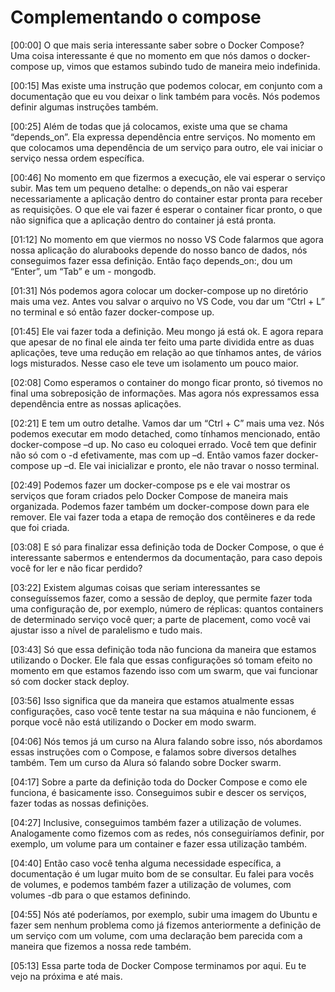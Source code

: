 # **Complementando o compose**

[00:00] O que mais seria interessante saber sobre o Docker Compose? Uma coisa interessante é que no momento em que nós damos o docker-compose up, vimos que estamos subindo tudo de maneira meio indefinida.

[00:15] Mas existe uma instrução que podemos colocar, em conjunto com a documentação que eu vou deixar o link também para vocês. Nós podemos definir algumas instruções também.

[00:25] Além de todas que já colocamos, existe uma que se chama “depends_on”. Ela expressa dependência entre serviços. No momento em que colocamos uma dependência de um serviço para outro, ele vai iniciar o serviço nessa ordem específica.

[00:46] No momento em que fizermos a execução, ele vai esperar o serviço subir. Mas tem um pequeno detalhe: o depends_on não vai esperar necessariamente a aplicação dentro do container estar pronta para receber as requisições. O que ele vai fazer é esperar o container ficar pronto, o que não significa que a aplicação dentro do container já está pronta.

[01:12] No momento em que viermos no nosso VS Code falarmos que agora nossa aplicação do alurabooks depende do nosso banco de dados, nós conseguimos fazer essa definição. Então faço depends_on:, dou um “Enter”, um “Tab” e um - mongodb.

[01:31] Nós podemos agora colocar um docker-compose up no diretório mais uma vez. Antes vou salvar o arquivo no VS Code, vou dar um “Ctrl + L” no terminal e só então fazer docker-compose up.

[01:45] Ele vai fazer toda a definição. Meu mongo já está ok. E agora repara que apesar de no final ele ainda ter feito uma parte dividida entre as duas aplicações, teve uma redução em relação ao que tínhamos antes, de vários logs misturados. Nesse caso ele teve um isolamento um pouco maior.

[02:08] Como esperamos o container do mongo ficar pronto, só tivemos no final uma sobreposição de informações. Mas agora nós expressamos essa dependência entre as nossas aplicações.

[02:21] E tem um outro detalhe. Vamos dar um “Ctrl + C” mais uma vez. Nós podemos executar em modo detached, como tínhamos mencionado, então docker-compose –d up. No caso eu coloquei errado. Você tem que definir não só com o -d efetivamente, mas com up –d. Então vamos fazer docker-compose up –d. Ele vai inicializar e pronto, ele não travar o nosso terminal.

[02:49] Podemos fazer um docker-compose ps e ele vai mostrar os serviços que foram criados pelo Docker Compose de maneira mais organizada. Podemos fazer também um docker-compose down para ele remover. Ele vai fazer toda a etapa de remoção dos contêineres e da rede que foi criada.

[03:08] E só para finalizar essa definição toda de Docker Compose, o que é interessante sabermos e entendermos da documentação, para caso depois você for ler e não ficar perdido?

[03:22] Existem algumas coisas que seriam interessantes se conseguíssemos fazer, como a sessão de deploy, que permite fazer toda uma configuração de, por exemplo, número de réplicas: quantos containers de determinado serviço você quer; a parte de placement, como você vai ajustar isso a nível de paralelismo e tudo mais.

[03:43] Só que essa definição toda não funciona da maneira que estamos utilizando o Docker. Ele fala que essas configurações só tomam efeito no momento em que estamos fazendo isso com um swarm, que vai funcionar só com docker stack deploy.

[03:56] Isso significa que da maneira que estamos atualmente essas configurações, caso você tente testar na sua máquina e não funcionem, é porque você não está utilizando o Docker em modo swarm.

[04:06] Nós temos já um curso na Alura falando sobre isso, nós abordamos essas instruções com o Compose, e falamos sobre diversos detalhes também. Tem um curso da Alura só falando sobre Docker swarm.

[04:17] Sobre a parte da definição toda do Docker Compose e como ele funciona, é basicamente isso. Conseguimos subir e descer os serviços, fazer todas as nossas definições.

[04:27] Inclusive, conseguimos também fazer a utilização de volumes. Analogamente como fizemos com as redes, nós conseguiríamos definir, por exemplo, um volume para um container e fazer essa utilização também.

[04:40] Então caso você tenha alguma necessidade específica, a documentação é um lugar muito bom de se consultar. Eu falei para vocês de volumes, e podemos também fazer a utilização de volumes, com volumes -db para o que estamos definindo.

[04:55] Nós até poderíamos, por exemplo, subir uma imagem do Ubuntu e fazer sem nenhum problema como já fizemos anteriormente a definição de um serviço com um volume, com uma declaração bem parecida com a maneira que fizemos a nossa rede também.

[05:13] Essa parte toda de Docker Compose terminamos por aqui. Eu te vejo na próxima e até mais.
